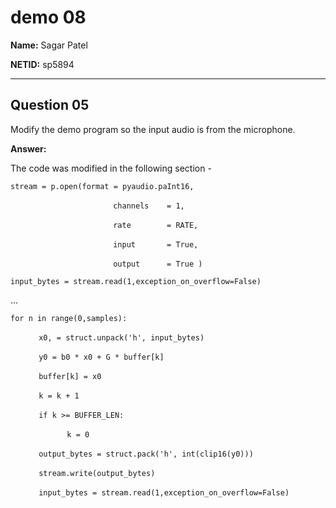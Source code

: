 # demo 08

**Name:** Sagar Patel

**NETID:** sp5894

---

## Question 05
Modify the demo program so the input audio is from the microphone.

**Answer:**

The code was modified in the following section -

`stream = p.open(format = pyaudio.paInt16,`

$\quad \quad \quad$`                channels    = 1,`

$\quad \quad \quad$`                rate        = RATE,`

$\quad \quad \quad$`                input       = True,`

$\quad \quad \quad$`                output      = True )`

`input_bytes = stream.read(1,exception_on_overflow=False)`

...

`for n in range(0,samples):`

$\quad$`    x0, = struct.unpack('h', input_bytes)`

$\quad$`    y0 = b0 * x0 + G * buffer[k]`

$\quad$`    buffer[k] = x0`

$\quad$`    k = k + 1`

$\quad$`    if k >= BUFFER_LEN:`

$\quad \quad$`        k = 0`

$\quad$`    output_bytes = struct.pack('h', int(clip16(y0)))`

$\quad$`    stream.write(output_bytes)`

$\quad$`    input_bytes = stream.read(1,exception_on_overflow=False)`